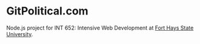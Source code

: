 # GitPolitical.com

Node.js project for INT 652: Intensive Web Development at [Fort Hays State University](http://www.fhsu.edu/).
